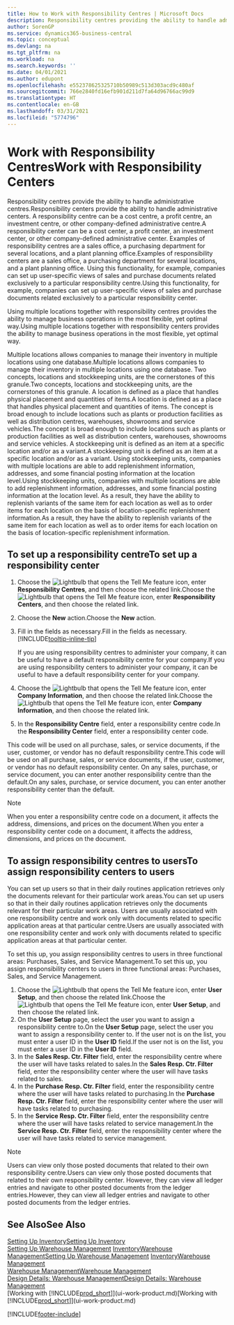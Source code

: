 ```yaml
---
title: How to Work with Responsibility Centres | Microsoft Docs
description: Responsibility centres providing the ability to handle administrative centres. A responsibility centre can be a cost centre, a profit centre, an investment centre, or other company-defined administrative centre.
author: SorenGP
ms.service: dynamics365-business-central
ms.topic: conceptual
ms.devlang: na
ms.tgt_pltfrm: na
ms.workload: na
ms.search.keywords: ''
ms.date: 04/01/2021
ms.author: edupont
ms.openlocfilehash: e552378625325710b50989c513d303acd9c480af
ms.sourcegitcommit: 766e2840fd16efb901d211d7fa64d96766ac99d9
ms.translationtype: HT
ms.contentlocale: en-GB
ms.lasthandoff: 03/31/2021
ms.locfileid: "5774796"
---
```

# <a name="work-with-responsibility-centers"></a><span data-ttu-id="ec727-104">Work with Responsibility Centres</span><span class="sxs-lookup"><span data-stu-id="ec727-104">Work with Responsibility Centers</span></span>

<span data-ttu-id="ec727-105">Responsibility centres provide the ability to handle administrative centres.</span><span class="sxs-lookup"><span data-stu-id="ec727-105">Responsibility centers provide the ability to handle administrative centers.</span></span> <span data-ttu-id="ec727-106">A responsibility centre can be a cost centre, a profit centre, an investment centre, or other company-defined administrative centre.</span><span class="sxs-lookup"><span data-stu-id="ec727-106">A responsibility center can be a cost center, a profit center, an investment center, or other company-defined administrative center.</span></span> <span data-ttu-id="ec727-107">Examples of responsibility centres are a sales office, a purchasing department for several locations, and a plant planning office.</span><span class="sxs-lookup"><span data-stu-id="ec727-107">Examples of responsibility centers are a sales office, a purchasing department for several locations, and a plant planning office.</span></span> <span data-ttu-id="ec727-108">Using this functionality, for example, companies can set up user-specific views of sales and purchase documents related exclusively to a particular responsibility centre.</span><span class="sxs-lookup"><span data-stu-id="ec727-108">Using this functionality, for example, companies can set up user-specific views of sales and purchase documents related exclusively to a particular responsibility center.</span></span>  

<span data-ttu-id="ec727-109">Using multiple locations together with responsibility centres provides the ability to manage business operations in the most flexible, yet optimal way.</span><span class="sxs-lookup"><span data-stu-id="ec727-109">Using multiple locations together with responsibility centers provides the ability to manage business operations in the most flexible, yet optimal way.</span></span>

<span data-ttu-id="ec727-110">Multiple locations allows companies to manage their inventory in multiple locations using one database.</span><span class="sxs-lookup"><span data-stu-id="ec727-110">Multiple locations allows companies to manage their inventory in multiple locations using one database.</span></span> <span data-ttu-id="ec727-111">Two concepts, locations and stockkeeping units, are the cornerstones of this granule.</span><span class="sxs-lookup"><span data-stu-id="ec727-111">Two concepts, locations and stockkeeping units, are the cornerstones of this granule.</span></span> <span data-ttu-id="ec727-112">A location is defined as a place that handles physical placement and quantities of items.</span><span class="sxs-lookup"><span data-stu-id="ec727-112">A location is defined as a place that handles physical placement and quantities of items.</span></span> <span data-ttu-id="ec727-113">The concept is broad enough to include locations such as plants or production facilities as well as distribution centres, warehouses, showrooms and service vehicles.</span><span class="sxs-lookup"><span data-stu-id="ec727-113">The concept is broad enough to include locations such as plants or production facilities as well as distribution centers, warehouses, showrooms and service vehicles.</span></span> <span data-ttu-id="ec727-114">A stockkeeping unit is defined as an item at a specific location and/or as a variant.</span><span class="sxs-lookup"><span data-stu-id="ec727-114">A stockkeeping unit is defined as an item at a specific location and/or as a variant.</span></span> <span data-ttu-id="ec727-115">Using stockkeeping units, companies with multiple locations are able to add replenishment information, addresses, and some financial posting information at the location level.</span><span class="sxs-lookup"><span data-stu-id="ec727-115">Using stockkeeping units, companies with multiple locations are able to add replenishment information, addresses, and some financial posting information at the location level.</span></span> <span data-ttu-id="ec727-116">As a result, they have the ability to replenish variants of the same item for each location as well as to order items for each location on the basis of location-specific replenishment information.</span><span class="sxs-lookup"><span data-stu-id="ec727-116">As a result, they have the ability to replenish variants of the same item for each location as well as to order items for each location on the basis of location-specific replenishment information.</span></span>  

## <a name="to-set-up-a-responsibility-center"></a><span data-ttu-id="ec727-117">To set up a responsibility centre</span><span class="sxs-lookup"><span data-stu-id="ec727-117">To set up a responsibility center</span></span>

1. <span data-ttu-id="ec727-118">Choose the ![Lightbulb that opens the Tell Me feature](media/ui-search/search_small.png "Tell me what you want to do") icon, enter **Responsibility Centres**, and then choose the related link.</span><span class="sxs-lookup"><span data-stu-id="ec727-118">Choose the ![Lightbulb that opens the Tell Me feature](media/ui-search/search_small.png "Tell me what you want to do") icon, enter **Responsibility Centers**, and then choose the related link.</span></span>  
2. <span data-ttu-id="ec727-119">Choose the **New** action.</span><span class="sxs-lookup"><span data-stu-id="ec727-119">Choose the **New** action.</span></span>  
3. <span data-ttu-id="ec727-120">Fill in the fields as necessary.</span><span class="sxs-lookup"><span data-stu-id="ec727-120">Fill in the fields as necessary.</span></span> [!INCLUDE[tooltip-inline-tip](includes/tooltip-inline-tip_md.md)]  

    <span data-ttu-id="ec727-121">If you are using responsibility centres to administer your company, it can be useful to have a default responsibility centre for your company.</span><span class="sxs-lookup"><span data-stu-id="ec727-121">If you are using responsibility centers to administer your company, it can be useful to have a default responsibility center for your company.</span></span>
4. <span data-ttu-id="ec727-122">Choose the ![Lightbulb that opens the Tell Me feature](media/ui-search/search_small.png "Tell me what you want to do") icon, enter **Company Information**, and then choose the related link.</span><span class="sxs-lookup"><span data-stu-id="ec727-122">Choose the ![Lightbulb that opens the Tell Me feature](media/ui-search/search_small.png "Tell me what you want to do") icon, enter **Company Information**, and then choose the related link.</span></span>
5. <span data-ttu-id="ec727-123">In the **Responsibility Centre** field, enter a responsibility centre code.</span><span class="sxs-lookup"><span data-stu-id="ec727-123">In the **Responsibility Center** field, enter a responsibility center code.</span></span>

<span data-ttu-id="ec727-124">This code will be used on all purchase, sales, or service documents, if the user, customer, or vendor has no default responsibility centre.</span><span class="sxs-lookup"><span data-stu-id="ec727-124">This code will be used on all purchase, sales, or service documents, if the user, customer, or vendor has no default responsibility center.</span></span> <span data-ttu-id="ec727-125">On any sales, purchase, or service document, you can enter another responsibility centre than the default.</span><span class="sxs-lookup"><span data-stu-id="ec727-125">On any sales, purchase, or service document, you can enter another responsibility center than the default.</span></span>

> [!NOTE]  
> <span data-ttu-id="ec727-126">When you enter a responsibility centre code on a document, it affects the address, dimensions, and prices on the document.</span><span class="sxs-lookup"><span data-stu-id="ec727-126">When you enter a responsibility center code on a document, it affects the address, dimensions, and prices on the document.</span></span>  

## <a name="to-assign-responsibility-centers-to-users"></a><span data-ttu-id="ec727-127">To assign responsibility centres to users</span><span class="sxs-lookup"><span data-stu-id="ec727-127">To assign responsibility centers to users</span></span>

<span data-ttu-id="ec727-128">You can set up users so that in their daily routines application retrieves only the documents relevant for their particular work areas.</span><span class="sxs-lookup"><span data-stu-id="ec727-128">You can set up users so that in their daily routines application retrieves only the documents relevant for their particular work areas.</span></span> <span data-ttu-id="ec727-129">Users are usually associated with one responsibility centre and work only with documents related to specific application areas at that particular centre.</span><span class="sxs-lookup"><span data-stu-id="ec727-129">Users are usually associated with one responsibility center and work only with documents related to specific application areas at that particular center.</span></span>  

<span data-ttu-id="ec727-130">To set this up, you assign responsibility centres to users in three functional areas: Purchases, Sales, and Service Management.</span><span class="sxs-lookup"><span data-stu-id="ec727-130">To set this up, you assign responsibility centers to users in three functional areas: Purchases, Sales, and Service Management.</span></span>  

1. <span data-ttu-id="ec727-131">Choose the ![Lightbulb that opens the Tell Me feature](media/ui-search/search_small.png "Tell me what you want to do") icon, enter **User Setup**, and then choose the related link.</span><span class="sxs-lookup"><span data-stu-id="ec727-131">Choose the ![Lightbulb that opens the Tell Me feature](media/ui-search/search_small.png "Tell me what you want to do") icon, enter **User Setup**, and then choose the related link.</span></span>  
2. <span data-ttu-id="ec727-132">On the **User Setup** page, select the user you want to assign a responsibility centre to.</span><span class="sxs-lookup"><span data-stu-id="ec727-132">On the **User Setup** page, select the user you want to assign a responsibility center to.</span></span> <span data-ttu-id="ec727-133">If the user not is on the list, you must enter a user ID in the **User ID** field.</span><span class="sxs-lookup"><span data-stu-id="ec727-133">If the user not is on the list, you must enter a user ID in the **User ID** field.</span></span>  
3. <span data-ttu-id="ec727-134">In the **Sales Resp. Ctr. Filter** field, enter the responsibility centre where the user will have tasks related to sales.</span><span class="sxs-lookup"><span data-stu-id="ec727-134">In the **Sales Resp. Ctr. Filter** field, enter the responsibility center where the user will have tasks related to sales.</span></span>  
4. <span data-ttu-id="ec727-135">In the **Purchase Resp. Ctr. Filter** field, enter the responsibility centre where the user will have tasks related to purchasing.</span><span class="sxs-lookup"><span data-stu-id="ec727-135">In the **Purchase Resp. Ctr. Filter** field, enter the responsibility center where the user will have tasks related to purchasing.</span></span>  
5. <span data-ttu-id="ec727-136">In the **Service Resp. Ctr. Filter** field, enter the responsibility centre where the user will have tasks related to service management.</span><span class="sxs-lookup"><span data-stu-id="ec727-136">In the **Service Resp. Ctr. Filter** field, enter the responsibility center where the user will have tasks related to service management.</span></span>  

> [!NOTE]  
> <span data-ttu-id="ec727-137">Users can view only those posted documents that related to their own responsibility centre.</span><span class="sxs-lookup"><span data-stu-id="ec727-137">Users can view only those posted documents that related to their own responsibility center.</span></span> <span data-ttu-id="ec727-138">However, they can view all ledger entries and navigate to other posted documents from the ledger entries.</span><span class="sxs-lookup"><span data-stu-id="ec727-138">However, they can view all ledger entries and navigate to other posted documents from the ledger entries.</span></span>

## <a name="see-also"></a><span data-ttu-id="ec727-139">See Also</span><span class="sxs-lookup"><span data-stu-id="ec727-139">See Also</span></span>

[<span data-ttu-id="ec727-140">Setting Up Inventory</span><span class="sxs-lookup"><span data-stu-id="ec727-140">Setting Up Inventory</span></span>](inventory-setup-inventory.md)  
<span data-ttu-id="ec727-141">[Setting Up Warehouse Management](warehouse-setup-warehouse.md)
[Inventory](inventory-manage-inventory.md)[Warehouse Management](warehouse-manage-warehouse.md)</span><span class="sxs-lookup"><span data-stu-id="ec727-141">[Setting Up Warehouse Management](warehouse-setup-warehouse.md)
[Inventory](inventory-manage-inventory.md)[Warehouse Management](warehouse-manage-warehouse.md)</span></span>  
[<span data-ttu-id="ec727-142">Warehouse Management</span><span class="sxs-lookup"><span data-stu-id="ec727-142">Warehouse Management</span></span>](warehouse-manage-warehouse.md)  
[<span data-ttu-id="ec727-143">Design Details: Warehouse Management</span><span class="sxs-lookup"><span data-stu-id="ec727-143">Design Details: Warehouse Management</span></span>](design-details-warehouse-management.md)  
<span data-ttu-id="ec727-144">[Working with [!INCLUDE[prod_short](includes/prod_short.md)]](ui-work-product.md)</span><span class="sxs-lookup"><span data-stu-id="ec727-144">[Working with [!INCLUDE[prod_short](includes/prod_short.md)]](ui-work-product.md)</span></span>  


[!INCLUDE[footer-include](includes/footer-banner.md)]